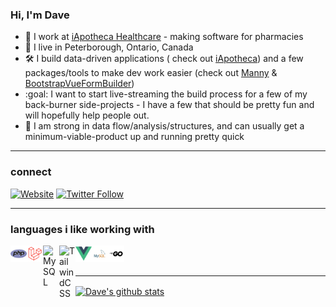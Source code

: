 ### Hi, I'm Dave

- :office: I work at [iApotheca Healthcare][iapotheca] - making software for pharmacies 
- :round_pushpin: I live in Peterborough, Ontario, Canada
- :hammer_and_wrench: I build data-driven applications ( check out [iApotheca]) and a few packages/tools to make dev work easier (check out [Manny] & [BootstrapVueFormBuilder])
- :goal: I want to start live-streaming the build process for a few of my back-burner side-projects - I have a few that should be pretty fun and will hopefully help people out.
- :muscle: I am strong in data flow/analysis/structures, and can usually get a minimum-viable-product up and running pretty quick

---
### connect

[![Website](https://img.shields.io/website?label=davidhallin.com&style=for-the-badge&url=https%3A%2F%2Fdavidhallin.com)](https://davidhallin.com)
[![Twitter Follow](https://img.shields.io/twitter/follow/david_hallin?color=1da1f2&logo=twitter&style=for-the-badge)](https://twitter.com/intent/follow?original_referer=https%3A%2F%2Fgithub.com%2Fdavid_hallin&screen_name=david_hallin)

---
### languages i like working with

<img align="left" alt="MySQL" width="26px" src="https://raw.githubusercontent.com/github/explore/ccc16358ac4530c6a69b1b80c7223cd2744dea83/topics/php/php.png" />
<img align="left" alt="MySQL" width="26px" src="https://raw.githubusercontent.com/github/explore/56a826d05cf762b2b50ecbe7d492a839b04f3fbf/topics/laravel/laravel.png" />
<img align="left" alt="MySQL" width="26px" src="https://laravel-livewire.com/img/twitter.png" />
<img align="left" alt="TailwindCSS" width="26px" src="https://tailwindcss.com/_next/static/media/twitter-square.18b32c43e6fa4c8ee7db66330112a331.png" />
<img align="left" alt="Vue.js" width="26px" src="https://raw.githubusercontent.com/github/explore/80688e429a7d4ef2fca1e82350fe8e3517d3494d/topics/vue/vue.png" />
<img align="left" alt="MySQL" width="26px" src="https://raw.githubusercontent.com/github/explore/80688e429a7d4ef2fca1e82350fe8e3517d3494d/topics/mysql/mysql.png" />
<img align="left" alt="GoLang" width="26px" src="https://raw.githubusercontent.com/github/explore/80688e429a7d4ef2fca1e82350fe8e3517d3494d/topics/go/go.png" />

<br /><br />

---

<a href="https://github.com/hallindavid">
  <img align="center" src="https://github-readme-stats.vercel.app/api?username=hallindavid&show_icons=true&include_all_commits=true&count_private=true" alt="Dave's github stats" />
</a>

[website]: https://davidhallin.com
[twitter]: https://twitter.com/david_hallin
[BootstrapVueFormBuilder]: https://bootstrapvueformbuilder.com
[Manny]: https://github.com/hallindavid/manny
[iApotheca]: https://iapotheca.com "iApotheca Homepage"
